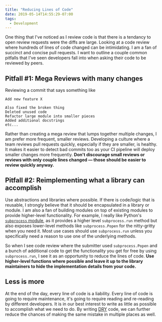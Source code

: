 ```yaml
---
title: "Reducing Lines of Code"
date: 2019-05-14T14:55:29-07:00
tags:
  - Development
---
```


One thing that I've noticed as I review code is that there is a tendancy to open review requests were the diffs are large. Looking at a code review where hundreds of lines of code changed can be intimidating. I am a fan of succinct and concise pull requests. I want to outline a couple common pitfalls that I've seen developers fall into when asking their code to be reviewed by peers.

## Pitfall #1: Mega Reviews with many changes

Reviewing a commit that says something like

```
Add new feature X

Also fixed the broken thing
Deleted unused code
Refactor large module into smaller pieces
Added additional docstrings
etc...
```

Rather than creating a mega review that lumps together multiple changes, I am prefer more frequent, smaller reviews. Developing a culture where a team reviews pull requests quickly, especially if they are smaller, is healthy. It makes it easier to detect bad commits too as your CI pipeline will deploy smaller changes more frequently. **Don't discourage small reviews or reviews with only couple lines changed — those should be easier to review quickly anyway.**

## Pitfall #2: Reimplementing what a library can accomplish

Use abstractions and libraries where possible. If there is code/logic that is reusable, I strongly believe that it should be encapsulated in a library or module. I am also a fan of building modules on top of existing modules to provide higher-level functionality. For example, I really like Python's [`subprocess` module][1], as it provides a higher level `subprocess.run` method but also exposes lower-level methods like `subprocess.Popen` for the nitty-gritty when you need it. Most use cases should use `subprocess.run` unless you specifically need a reason to use one of the underlying methods.

So when I see code review where the submitter used `subprocess.Popen` and a bunch of additional code to get the functionality you get for free by using `subprocess.run`, I see it as an opportunity to reduce the lines of code. **Use higher-level functions where possible and leave it up to the library maintainers to hide the implementation details from your code.**

## Less is more

At the end of the day, every line of code is a liability. Every line of code is going to require maintenance, it's going to require reading and re-reading by different developers. It is in our best interest to write as little as possible to accomplish what we need to do. By writing [DRY][2] code, we can further reduce the chances of making the same mistake in multiple places as well. 

[1]: https://docs.python.org/3/library/subprocess.html
[2]: https://en.wikipedia.org/wiki/Don%27t_repeat_yourself
